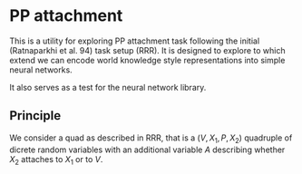 PP attachment
=========

This is a utility for exploring PP attachment task following the initial (Ratnaparkhi et al. 94) task setup (RRR).
It is designed to explore to which extend we can encode world knowledge style representations into simple neural networks.

It also serves as a test for the neural network library. 

Principle
---------

We consider a quad as described in RRR, that is a $(V,X_1,P,X_2)$ quadruple of dicrete random variables with an additional variable $A$ describing whether $X_2$ attaches to $X_1$ or to $V$.


